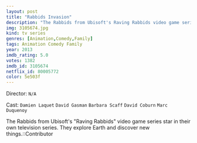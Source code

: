 ```yaml
---
layout: post
title: "Rabbids Invasion"
description: "The Rabbids from Ubisoft's Raving Rabbids video game series star in their own television series. They explore Earth and discover new things.::Contributor.."
img: 3105674.jpg
kind: tv series
genres: [Animation,Comedy,Family]
tags: Animation Comedy Family 
year: 2013
imdb_rating: 5.0
votes: 1382
imdb_id: 3105674
netflix_id: 80005772
color: 5e503f
---
```

Director: `N/A`  

Cast: `Damien Laquet` `David Gasman` `Barbara Scaff` `David Coburn` `Marc Duquenoy` 

The Rabbids from Ubisoft's "Raving Rabbids" video game series star in their own television series. They explore Earth and discover new things.::Contributor